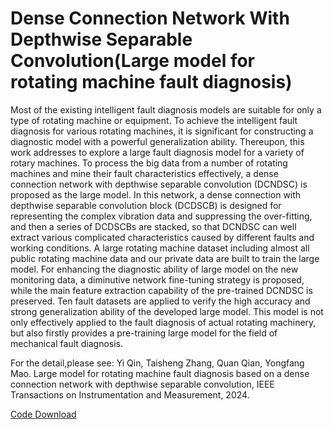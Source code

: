 # Dense Connection Network With Depthwise Separable Convolution(Large model for rotating machine fault diagnosis)

Most of the existing intelligent fault diagnosis models are suitable for only a type of rotating machine or equipment.    To achieve the intelligent fault diagnosis for various rotating machines, it is significant for constructing a diagnostic model with a powerful generalization ability.    Thereupon, this work addresses to explore a large fault diagnosis model for a variety of rotary machines.    To process the big data from a number of rotating machines and mine their fault characteristics effectively, a dense connection network with depthwise separable convolution (DCNDSC) is proposed as the large model.    In this network, a dense connection with depthwise separable convolution block (DCDSCB) is designed for representing the complex vibration data and suppressing the over-fitting, and then a series of DCDSCBs are stacked, so that DCNDSC can well extract various complicated characteristics caused by different faults and working conditions.    A large rotating machine dataset including almost all public rotating machine data and our private data are built to train the large model.    For enhancing the diagnostic ability of large model on the new monitoring data, a diminutive network fine-tuning strategy is proposed, while the main feature extraction capability of the pre-trained DCNDSC is preserved.    Ten fault datasets are applied to verify the high accuracy and strong generalization ability of the developed large model.    This model is not only effectively applied to the fault diagnosis of actual rotating machinery, but also firstly provides a pre-training large model for the field of mechanical fault diagnosis.

 

For the detail,please see: Yi Qin, Taisheng Zhang, Quan Qian, Yongfang Mao. Large model for rotating machine fault diagnosis based on a dense connection network with depthwise separable convolution, IEEE Transactions on Instrumentation and Measurement, 2024.

[Code Download](https://github.com/QinYi-team/DCNDSC) 